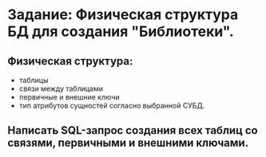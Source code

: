 # Задание: Физическая структура БД для создания "Библиотеки".
## Физическая структура:
- таблицы
- связи между таблицами
- первичные и внешние ключи
- тип атрибутов сущностей согласно выбранной СУБД.

## Написать SQL-запрос создания всех таблиц со связями, первичными и внешними ключами.